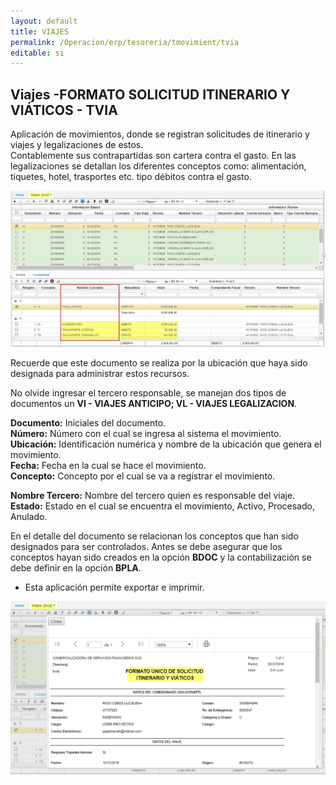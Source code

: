 ```yaml
---
layout: default
title: VIAJES
permalink: /Operacion/erp/tesoreria/tmovimient/tvia
editable: si
---
```


## Viajes -FORMATO SOLICITUD ITINERARIO Y VIÁTICOS - TVIA



Aplicación de movimientos, donde se registran solicitudes de itinerario y viajes y legalizaciones de estos.  
Contablemente sus contrapartidas son cartera contra el gasto. En las legalizaciones se detallan los diferentes conceptos como: alimentación, tiquetes, hotel, trasportes etc. tipo débitos contra el gasto.  


![](tvia1.png)

Recuerde que este documento se realiza por la ubicación que haya sido designada para administrar estos recursos.  

No olvide ingresar el tercero responsable, se manejan dos tipos de documentos un **VI - VIAJES ANTICIPO; VL - VIAJES LEGALIZACION**.

**Documento:** Iniciales del documento.  
**Número:** Número con el cual se ingresa al sistema el movimiento.  
**Ubicación:** Identificación numérica y nombre de la ubicación que genera el movimiento.  
**Fecha:** Fecha en la cual se hace el movimiento.  
**Concepto:** Concepto por el cual se va a registrar el movimiento.  

**Nombre Tercero:** Nombre del tercero quien es responsable del viaje.  
**Estado:** Estado en el cual se encuentra el movimiento, Activo, Procesado, Anulado.  


En el detalle del documento se relacionan los conceptos que han sido designados para ser controlados. Antes se debe asegurar que los conceptos hayan sido creados en la opción **BDOC** y la contabilización se debe definir en la opción **BPLA**.  

* Esta aplicación permite exportar e imprimir.  


![](tvia2.png)













